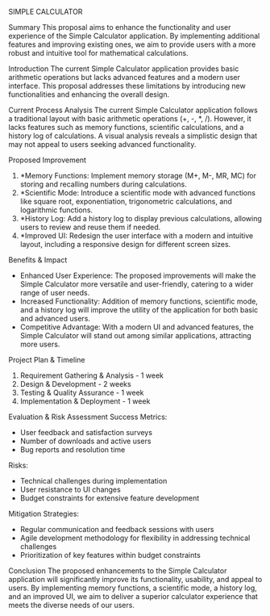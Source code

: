 SIMPLE CALCULATOR

Summary
This proposal aims to enhance the functionality and user experience of the Simple Calculator application. By implementing additional features and improving existing ones, we aim to provide users with a more robust and intuitive tool for mathematical calculations.


Introduction
The current Simple Calculator application provides basic arithmetic operations but lacks advanced features and a modern user interface. This proposal addresses these limitations by introducing new functionalities and enhancing the overall design.


Current Process Analysis
The current Simple Calculator application follows a traditional layout with basic arithmetic operations (+, -, *, /). However, it lacks features such as memory functions, scientific calculations, and a history log of calculations. A visual analysis reveals a simplistic design that may not appeal to users seeking advanced functionality.


Proposed Improvement
1. *Memory Functions: Implement memory storage (M+, M-, MR, MC) for storing and recalling numbers during calculations.
2. *Scientific Mode: Introduce a scientific mode with advanced functions like square root, exponentiation, trigonometric calculations, and logarithmic functions.
3. *History Log: Add a history log to display previous calculations, allowing users to review and reuse them if needed.
4. *Improved UI: Redesign the user interface with a modern and intuitive layout, including a responsive design for different screen sizes.

Benefits & Impact
- Enhanced User Experience: The proposed improvements will make the Simple Calculator more versatile and user-friendly, catering to a wider range of user needs.
- Increased Functionality: Addition of memory functions, scientific mode, and a history log will improve the utility of the application for both basic and advanced users.
- Competitive Advantage: With a modern UI and advanced features, the Simple Calculator will stand out among similar applications, attracting more users.
  

Project Plan & Timeline
1. Requirement Gathering & Analysis - 1 week
2. Design & Development - 2 weeks
3. Testing & Quality Assurance - 1 week
4. Implementation & Deployment - 1 week


Evaluation & Risk Assessment
Success Metrics:
- User feedback and satisfaction surveys
- Number of downloads and active users
- Bug reports and resolution time

Risks:
- Technical challenges during implementation
- User resistance to UI changes
- Budget constraints for extensive feature development




Mitigation Strategies:
- Regular communication and feedback sessions with users
- Agile development methodology for flexibility in addressing technical challenges
- Prioritization of key features within budget constraints


Conclusion
The proposed enhancements to the Simple Calculator application will significantly improve its functionality, usability, and appeal to users. By implementing memory functions, a scientific mode, a history log, and an improved UI, we aim to deliver a superior calculator experience that meets the diverse needs of our users.
